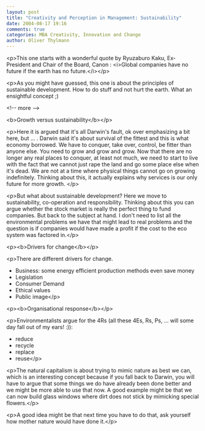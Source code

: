 ```yaml
---
layout: post
title: "Creativity and Perception in Management: Sustainability"
date: 2004-08-17 19:16
comments: true
categories: MBA Creativity, Innovation and Change
author: Oliver Thylmann
---
```



&lt;p&gt;This one starts with a wonderful quote by Ryuzaburo Kaku, Ex-President and Chair of the Board, Canon : &lt;i&gt;Global companies have no future if the earth has no future.&lt;/i&gt;&lt;/p&gt;

&lt;p&gt;As you might have guessed, this one is about the principles of sustainable development. How to do stuff and not hurt the earth. What an ensightful concept ;)


&lt;!-- more --&gt;


&lt;b&gt;Growth versus sustainability&lt;/b&gt;&lt;/p&gt;

&lt;p&gt;Here it is argued that it's all Darwin's fault, ok over emphasizing a bit here, but ... . Darwin said it's about survival of the fittest and this is what economy borrowed. We have to conquer, take over, control, be fitter than anyone else. You need to grow and grow and grow. Now that there are no longer any real places to conquer, at least not much, we need to start to live with the fact that we cannot just rape the land and go some place else when it's dead. We are not at a time where physical things cannot go on growing indefinitely. Thinking about this, it actually explains why services is our only future for more growth. &lt;/p&gt;

&lt;p&gt;But what about sustainable development? Here we move to sustainability, co-operation and responsibility. Thinking about this you can argue whether the stock market is really the perfect thing to fund companies. But back to the subject at hand. I don't need to list all the environmental problems we have that might lead to real problems and the question is if companies would have made a profit if the cost to the eco system was factored in.&lt;/p&gt;

&lt;p&gt;&lt;b&gt;Drivers for change&lt;/b&gt;&lt;/p&gt;

&lt;p&gt;There are different drivers for change. 
- Business: some energy efficient production methods even save money
- Legislation
- Consumer Demand
- Ethical values
- Public image&lt;/p&gt;

&lt;p&gt;&lt;b&gt;Organisational response&lt;/b&gt;&lt;/p&gt;

&lt;p&gt;Environmentalists argue for the 4Rs (all these 4Es, Rs, Ps, ... will some day fall out of my ears! :)):
- reduce
- recycle
- replace
- reuse&lt;/p&gt;

&lt;p&gt;The natural capitalism is about trying to mimic nature as best we can, which is an interesting concept because if you fall back to Darwin, you will have to argue that some things we do have already been done better and we might be more able to use that now. A good example might be that we can now build glass windows where dirt does not stick by mimicking special flowers.&lt;/p&gt;

&lt;p&gt;A good idea might be that next time you have to do that, ask yourself how mother nature would have done it.&lt;/p&gt;



